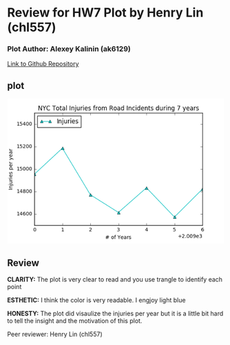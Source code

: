 # Review for HW7 Plot by Henry Lin (chl557)

### Plot Author: Alexey Kalinin (ak6129) 
[Link to Github Repository](https://github.com/ak6129/PUI2016_ak6129/blob/master/HW7_ak6129/Assignment_1.ipynb)

## plot 
![Road Injuries by year](RoadInjuriesbyYear.png)

## Review

**CLARITY:** 
The plot is very clear to read and you use trangle to identify each point


**ESTHETIC:** 
I think the color is very readable. I engjoy light blue

**HONESTY:** 
The plot did visaulize the injuries per year but it is a little bit hard to tell the insight and the motivation of this plot.


Peer reviewer: Henry Lin (chl557)
